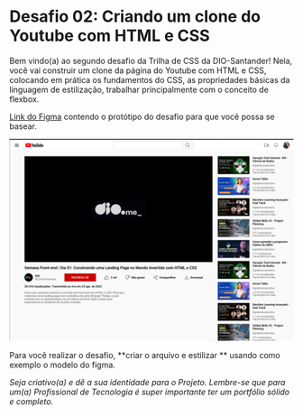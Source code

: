 # Desafio 02: Criando um clone do Youtube com HTML e CSS

Bem vindo(a) ao segundo desafio da Trilha de CSS da DIO-Santander! Nela, você vai construir um clone da página do Youtube com HTML e CSS, colocando em prática os fundamentos do CSS,
as propriedades básicas da linguagem de estilização, trabalhar principalmente com o conceito de flexbox.

[Link do Figma](https://www.figma.com/file/lrRWUZPKnqMDZrSDJmZxUS/Desafio-de-Flexbox---DIO?node-id=0%3A1) contendo o protótipo do desafio para
que você possa se basear.

![imagem do projetot](./assets/img/imagem_final_youtube_exemplo.png)

Para você realizar o desafio, **criar o arquivo e estilizar ** usando como exemplo o modelo do figma.

*Seja criativo(a) e dê a sua identidade para o Projeto. Lembre-se que para um(a) Profissional de Tecnologia é super importante ter um portfólio sólido e completo.*
